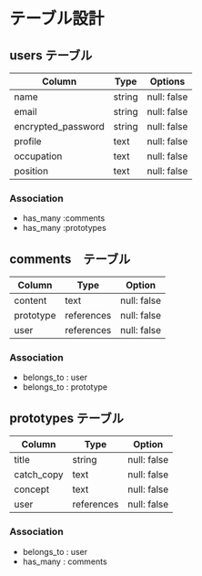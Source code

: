 # テーブル設計

## users テーブル

| Column             | Type   | Options     |
| ------------------ | ------ | ----------- |
| name               | string | null: false |
| email              | string | null: false |
| encrypted_password | string | null: false |
| profile | text | null: false |
| occupation | text | null: false |
| position | text | null: false |

### Association

- has_many :comments
- has_many :prototypes


## comments　テーブル

| Column | Type | Option |
| --- | --- | --- |
| content | text | null: false |
| prototype | references | null: false |
| user | references | null: false |

### Association

- belongs_to : user
- belongs_to : prototype


## prototypes テーブル

| Column | Type | Option |
| --- | --- | --- |
| title | string | null: false |
| catch_copy | text | null: false |
| concept | text | null: false |
| user | references | null: false |

### Association

- belongs_to : user
- has_many : comments
